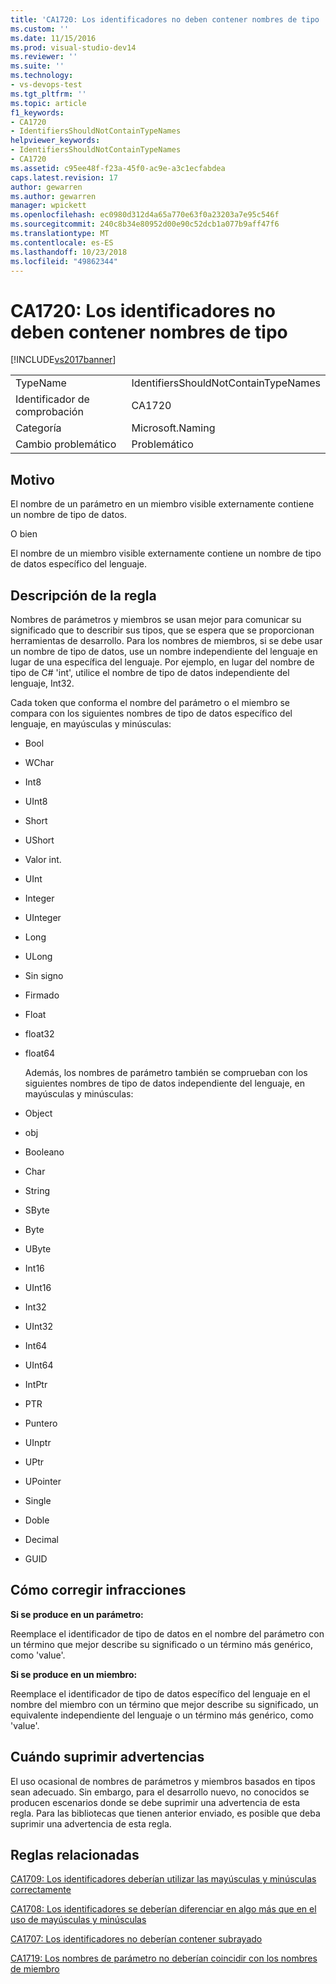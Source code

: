 ```yaml
---
title: 'CA1720: Los identificadores no deben contener nombres de tipo | Microsoft Docs'
ms.custom: ''
ms.date: 11/15/2016
ms.prod: visual-studio-dev14
ms.reviewer: ''
ms.suite: ''
ms.technology:
- vs-devops-test
ms.tgt_pltfrm: ''
ms.topic: article
f1_keywords:
- CA1720
- IdentifiersShouldNotContainTypeNames
helpviewer_keywords:
- IdentifiersShouldNotContainTypeNames
- CA1720
ms.assetid: c95ee48f-f23a-45f0-ac9e-a3c1ecfabdea
caps.latest.revision: 17
author: gewarren
ms.author: gewarren
manager: wpickett
ms.openlocfilehash: ec0980d312d4a65a770e63f0a23203a7e95c546f
ms.sourcegitcommit: 240c8b34e80952d00e90c52dcb1a077b9aff47f6
ms.translationtype: MT
ms.contentlocale: es-ES
ms.lasthandoff: 10/23/2018
ms.locfileid: "49862344"
---
```

# <a name="ca1720-identifiers-should-not-contain-type-names"></a>CA1720: Los identificadores no deben contener nombres de tipo
[!INCLUDE[vs2017banner](../includes/vs2017banner.md)]

|||
|-|-|
|TypeName|IdentifiersShouldNotContainTypeNames|
|Identificador de comprobación|CA1720|
|Categoría|Microsoft.Naming|
|Cambio problemático|Problemático|

## <a name="cause"></a>Motivo
 El nombre de un parámetro en un miembro visible externamente contiene un nombre de tipo de datos.

 O bien

 El nombre de un miembro visible externamente contiene un nombre de tipo de datos específico del lenguaje.

## <a name="rule-description"></a>Descripción de la regla
 Nombres de parámetros y miembros se usan mejor para comunicar su significado que to describir sus tipos, que se espera que se proporcionan herramientas de desarrollo. Para los nombres de miembros, si se debe usar un nombre de tipo de datos, use un nombre independiente del lenguaje en lugar de una específica del lenguaje. Por ejemplo, en lugar del nombre de tipo de C# 'int', utilice el nombre de tipo de datos independiente del lenguaje, Int32.

 Cada token que conforma el nombre del parámetro o el miembro se compara con los siguientes nombres de tipo de datos específico del lenguaje, en mayúsculas y minúsculas:

- Bool

- WChar

- Int8

- UInt8

- Short

- UShort

- Valor int.

- UInt

- Integer

- UInteger

- Long

- ULong

- Sin signo

- Firmado

- Float

- float32

- float64

  Además, los nombres de parámetro también se comprueban con los siguientes nombres de tipo de datos independiente del lenguaje, en mayúsculas y minúsculas:

- Object

- obj

- Booleano

- Char

- String

- SByte

- Byte

- UByte

- Int16

- UInt16

- Int32

- UInt32

- Int64

- UInt64

- IntPtr

- PTR

- Puntero

- UInptr

- UPtr

- UPointer

- Single

- Doble

- Decimal

- GUID

## <a name="how-to-fix-violations"></a>Cómo corregir infracciones
 **Si se produce en un parámetro:**

 Reemplace el identificador de tipo de datos en el nombre del parámetro con un término que mejor describe su significado o un término más genérico, como 'value'.

 **Si se produce en un miembro:**

 Reemplace el identificador de tipo de datos específico del lenguaje en el nombre del miembro con un término que mejor describe su significado, un equivalente independiente del lenguaje o un término más genérico, como 'value'.

## <a name="when-to-suppress-warnings"></a>Cuándo suprimir advertencias
 El uso ocasional de nombres de parámetros y miembros basados en tipos sean adecuado. Sin embargo, para el desarrollo nuevo, no conocidos se producen escenarios donde se debe suprimir una advertencia de esta regla. Para las bibliotecas que tienen anterior enviado, es posible que deba suprimir una advertencia de esta regla.

## <a name="related-rules"></a>Reglas relacionadas
 [CA1709: Los identificadores deberían utilizar las mayúsculas y minúsculas correctamente](../code-quality/ca1709-identifiers-should-be-cased-correctly.md)

 [CA1708: Los identificadores se deberían diferenciar en algo más que en el uso de mayúsculas y minúsculas](../code-quality/ca1708-identifiers-should-differ-by-more-than-case.md)

 [CA1707: Los identificadores no deberían contener subrayado](../code-quality/ca1707-identifiers-should-not-contain-underscores.md)

 [CA1719: Los nombres de parámetro no deberían coincidir con los nombres de miembro](../code-quality/ca1719-parameter-names-should-not-match-member-names.md)



